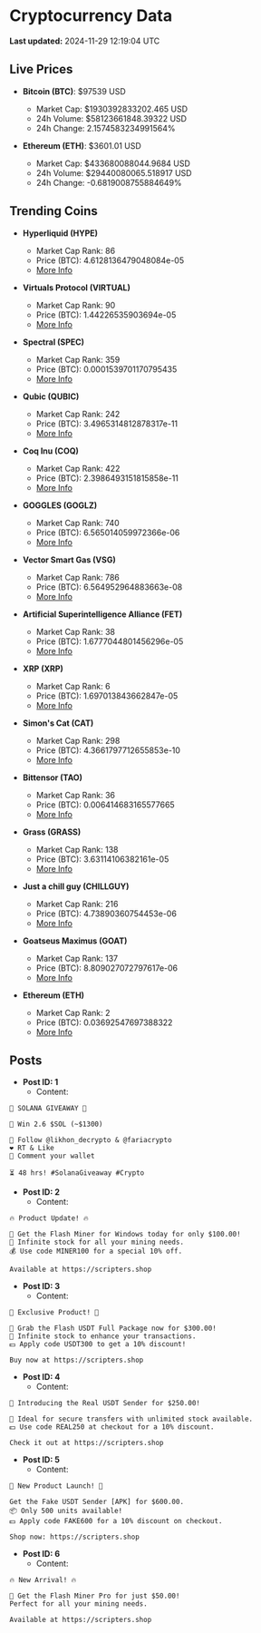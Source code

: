 # Cryptocurrency Data

**Last updated:** 2024-11-29 12:19:04 UTC

## Live Prices
- **Bitcoin (BTC)**: $97539 USD
  - Market Cap: $1930392833202.465 USD
  - 24h Volume: $58123661848.39322 USD
  - 24h Change: 2.1574583234991564%

- **Ethereum (ETH)**: $3601.01 USD
  - Market Cap: $433680088044.9684 USD
  - 24h Volume: $29440080065.518917 USD
  - 24h Change: -0.6819008755884649%

## Trending Coins
- **Hyperliquid (HYPE)**
  - Market Cap Rank: 86
  - Price (BTC): 4.6128136479048084e-05
  - [More Info](https://www.coingecko.com/en/coins/hyperliquid)

- **Virtuals Protocol (VIRTUAL)**
  - Market Cap Rank: 90
  - Price (BTC): 1.44226535903694e-05
  - [More Info](https://www.coingecko.com/en/coins/virtual-protocol)

- **Spectral (SPEC)**
  - Market Cap Rank: 359
  - Price (BTC): 0.0001539701170795435
  - [More Info](https://www.coingecko.com/en/coins/spectral)

- **Qubic (QUBIC)**
  - Market Cap Rank: 242
  - Price (BTC): 3.4965314812878317e-11
  - [More Info](https://www.coingecko.com/en/coins/qubic)

- **Coq Inu (COQ)**
  - Market Cap Rank: 422
  - Price (BTC): 2.3986493151815858e-11
  - [More Info](https://www.coingecko.com/en/coins/coq-inu)

- **GOGGLES (GOGLZ)**
  - Market Cap Rank: 740
  - Price (BTC): 6.565014059972366e-06
  - [More Info](https://www.coingecko.com/en/coins/goggles)

- **Vector Smart Gas (VSG)**
  - Market Cap Rank: 786
  - Price (BTC): 6.564952964883663e-08
  - [More Info](https://www.coingecko.com/en/coins/vector-smart-gas)

- **Artificial Superintelligence Alliance (FET)**
  - Market Cap Rank: 38
  - Price (BTC): 1.6777044801456296e-05
  - [More Info](https://www.coingecko.com/en/coins/artificial-superintelligence-alliance)

- **XRP (XRP)**
  - Market Cap Rank: 6
  - Price (BTC): 1.697013843662847e-05
  - [More Info](https://www.coingecko.com/en/coins/xrp)

- **Simon's Cat (CAT)**
  - Market Cap Rank: 298
  - Price (BTC): 4.3661797712655853e-10
  - [More Info](https://www.coingecko.com/en/coins/simons-cat)

- **Bittensor (TAO)**
  - Market Cap Rank: 36
  - Price (BTC): 0.006414683165577665
  - [More Info](https://www.coingecko.com/en/coins/bittensor)

- **Grass (GRASS)**
  - Market Cap Rank: 138
  - Price (BTC): 3.63114106382161e-05
  - [More Info](https://www.coingecko.com/en/coins/grass)

- **Just a chill guy (CHILLGUY)**
  - Market Cap Rank: 216
  - Price (BTC): 4.73890360754453e-06
  - [More Info](https://www.coingecko.com/en/coins/just-a-chill-guy)

- **Goatseus Maximus (GOAT)**
  - Market Cap Rank: 137
  - Price (BTC): 8.809027072797617e-06
  - [More Info](https://www.coingecko.com/en/coins/goatseus-maximus)

- **Ethereum (ETH)**
  - Market Cap Rank: 2
  - Price (BTC): 0.03692547697388322
  - [More Info](https://www.coingecko.com/en/coins/ethereum)

## Posts
- **Post ID: 1**
  - Content:
```
🚀 SOLANA GIVEAWAY 🚀

🎁 Win 2.6 $SOL (~$1300)

🤝 Follow @likhon_decrypto & @fariacrypto
❤️ RT & Like
💬 Comment your wallet

⏳ 48 hrs! #SolanaGiveaway #Crypto
```

- **Post ID: 2**
  - Content:
```
🔥 Product Update! 🔥

🚀 Get the Flash Miner for Windows today for only $100.00!
🔋 Infinite stock for all your mining needs.
💰 Use code MINER100 for a special 10% off.

Available at https://scripters.shop
```

- **Post ID: 3**
  - Content:
```
🎁 Exclusive Product! 🎁

💸 Grab the Flash USDT Full Package now for $300.00!
🎉 Infinite stock to enhance your transactions.
💵 Apply code USDT300 to get a 10% discount!

Buy now at https://scripters.shop
```

- **Post ID: 4**
  - Content:
```
💎 Introducing the Real USDT Sender for $250.00!

💼 Ideal for secure transfers with unlimited stock available.
💵 Use code REAL250 at checkout for a 10% discount.

Check it out at https://scripters.shop
```

- **Post ID: 5**
  - Content:
```
🚀 New Product Launch! 🚀

Get the Fake USDT Sender [APK] for $600.00.
📦 Only 500 units available!
💵 Apply code FAKE600 for a 10% discount on checkout.

Shop now: https://scripters.shop
```

- **Post ID: 6**
  - Content:
```
🔥 New Arrival! 🔥

💸 Get the Flash Miner Pro for just $50.00!
Perfect for all your mining needs.

Available at https://scripters.shop
```

